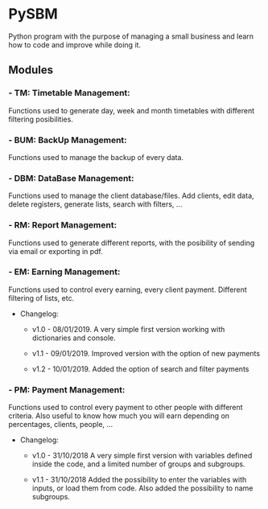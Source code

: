 # PySBM
Python program with the purpose of managing a small business and learn how to code and improve while doing it.

## Modules

### - TM: Timetable Management:

Functions used to generate day, week and month timetables with different filtering posibilities.


### - BUM: BackUp Management:

Functions used to manage the backup of every data.


### - DBM: DataBase Management:

Functions used to manage the client database/files. Add clients, edit data, delete registers, generate lists, search with filters, ...


### - RM: Report Management:

Functions used to generate different reports, with the posibility of sending via email or exporting in pdf.


### - EM: Earning Management:

Functions used to control every earning, every client payment. Different filtering of lists, etc.

 - Changelog:

   - v1.0 - 08/01/2019. A very simple first version working with dictionaries and console.

   - v1.1 - 09/01/2019. Improved version with the option of new payments

   - v1.2 - 10/01/2019. Added the option of search and filter payments


### - PM: Payment Management:

Functions used to control every payment to other people with different criteria. Also useful to know how much you will earn depending on percentages, clients, people, ...

 - Changelog:

   - v1.0 - 31/10/2018 A very simple first version with variables defined inside the code, and a limited number of groups and subgroups.

   - v1.1 - 31/10/2018 Added the possibility to enter the variables with inputs, or load them from code. Also added the possibility to name subgroups.
